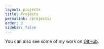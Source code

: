 ```yaml
---
layout: projects
title: Projects
permalink: /projects/
order: 2
sidebar: false
---
```


You can also see some of my work on [GitHub](https://github.com/ayushianan).
